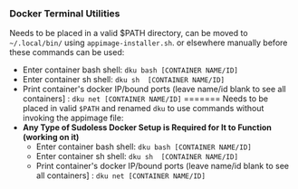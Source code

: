 ### Docker Terminal Utilities
Needs to be placed in a valid $PATH directory, can be moved to `~/.local/bin/` using `appimage-installer.sh`. or elsewhere manually before these commands can be used:
- Enter container bash shell: `dku bash [CONTAINER NAME/ID]`
- Enter container sh shell: `dku sh  [CONTAINER NAME/ID]`
- Print container's docker IP/bound ports (leave name/id blank to see all containers] : `dku net [CONTAINER NAME/ID]`
=======
Needs to be placed in valid `$PATH` and renamed `dku` to use commands without invoking the appimage file:
- **Any Type of Sudoless Docker Setup is Required for It to Function (working on it)**
	- Enter container bash shell: `dku bash [CONTAINER NAME/ID]`
	- Enter container sh shell: `dku sh  [CONTAINER NAME/ID]`
	- Print container's docker IP/bound ports (leave name/id blank to see all containers] : `dku net [CONTAINER NAME/ID]`
